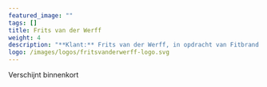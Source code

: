 ```yaml
---
featured_image: ""
tags: []
title: Frits van der Werff
weight: 4
description: "**Klant:** Frits van der Werff, in opdracht van Fitbrand.<br> **Werkzaamheden:** Design, Front-end ondersteuning en CMS implementatie<br> **Periode:** Lente 2017"
logo: /images/logos/fritsvanderwerff-logo.svg
---
```


<div class="layout  p3-lr m6-b">
  <div class="w-large center">
    Verschijnt binnenkort 
  </div>
</div>